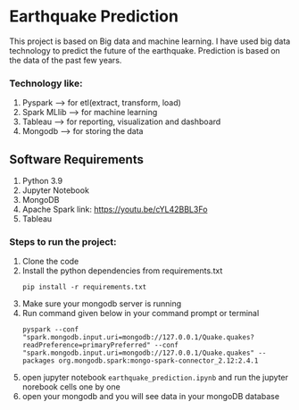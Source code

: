 # Earthquake Prediction

This project is based on Big data and machine learning. I have used big data technology to predict the future of the earthquake. Prediction is based on the data of the past few years.

### Technology like:
1. Pyspark --> for etl(extract, transform, load)
2. Spark MLlib --> for machine learning
3. Tableau --> for reporting, visualization and dashboard
4. Mongodb --> for storing the data

## Software Requirements
1. Python 3.9
2. Jupyter Notebook
3. MongoDB
4. Apache Spark link: https://youtu.be/cYL42BBL3Fo
5. Tableau

### Steps to run the project:
1. Clone the code
2. Install the python dependencies from requirements.txt 
    ```
    pip install -r requirements.txt
    ```
3. Make sure your mongodb server is running
4. Run command given below in your command prompt or terminal
    ```
    pyspark --conf "spark.mongodb.input.uri=mongodb://127.0.0.1/Quake.quakes?readPreference=primaryPreferred" --conf "spark.mongodb.input.uri=mongodb://127.0.0.1/Quake.quakes" --packages org.mongodb.spark:mongo-spark-connector_2.12:2.4.1
    ```
5. open jupyter notebook `earthquake_prediction.ipynb` and run the jupyter norebook cells one by one
6. open your mongodb and you will see data in your mongoDB database
